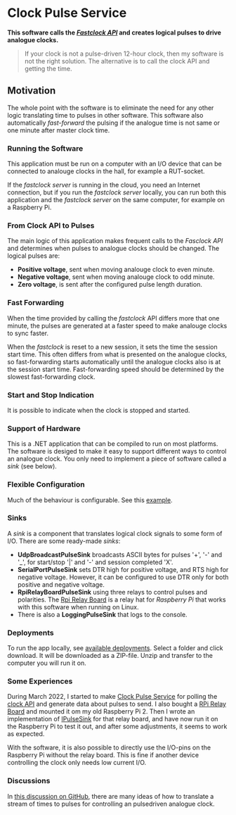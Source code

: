 # Clock Pulse Service

**This software calls the [*Fastclock API*](https://github.com/tellurianinteractive/Tellurian.Trains.ModuleMeetingApp/wiki/API-Guidelines)
and creates logical pulses to drive analogue clocks.**

> If your clock is not a pulse-driven 12-hour clock, then my software is not the right solution. 
The alternative is to call the clock API and getting the time. 

## Motivation 
The whole point with the software is to eliminate the need for any other
logic translating time to pulses in other software. 
This software also automatically *fast-forward* the pulsing if the analogue time is not 
same or one minute after master clock time.

### Running the Software
This application must be run on a computer with an I/O device that can 
be connected to analouge clocks in the hall, for example a RUT-socket.

If the *fastclock server* is running in the cloud, you need an Internet connection,
but if you run the *fastclock server* locally, 
you can run both this application and the *fastclock server* on the same computer,
for example on a Raspberry Pi.

### From Clock API to Pulses 
The main logic of this application makes frequent calls to the *Fasclock API*
and determines when pulses to analogue clocks should be changed.
The logical pulses are:
- **Positive voltage**, sent when moving analouge clock to even minute.
- **Negative voltage**, sent when moving analouge clock to odd minute.
- **Zero voltage**, is sent after the configured pulse length duration.

### Fast Forwarding
When the time provided by calling the *fastclock* API differs more that one minute, 
the pulses are generated at a faster speed to make analouge clocks to sync faster.

When the *fastclock* is reset to a new session, it sets the time the session start time.
This often differs from what is presented on the analogue clocks,
so fast-forwarding starts automatically until the analogue clocks also is at
the session start time.
Fast-forwarding speed should be determined by the slowest fast-forwarding clock. 

### Start and Stop Indication
It is possible to indicate when the clock is stopped and started.

### Support of Hardware
This is a .NET application that can be compiled to run on most platforms.
The software is desiged to make it easy to support different ways to control an analogue clock.
You only need to implement a piece of software called a *sink* (see below).

### Flexible Configuration
Much of the behaviour is configurable. 
See this [example](https://github.com/fjallemark/ClockPulseService/blob/master/Service/appsettings.json). 

### Sinks
A *sink* is a component that translates logical clock signals to some form of I/O.
There are some ready-made *sinks*:
- **UdpBroadcastPulseSink** broadcasts ASCII bytes for pulses '+', '-' and '_', for start/stop '|' and '-' and session completed 'X'.
- **SerialPortPulseSink** sets DTR high for positive voltage, and RTS high for negative voltage. 
However, it can be configured to use DTR only for both positive and negative voltage.
- **RpiRelayBoardPulseSink** using three relays to control pulses and polarities.
The [Rpi Relay Board](https://www.waveshare.com/wiki/RPi_Relay_Board) is a relay hat for *Raspberry Pi*
that works with this software when running on Linux.
- There is also a **LoggingPulseSink** that logs to the console.

### Deployments
To run the app locally, see [available deployments](https://1drv.ms/f/s!AtjQMqeBcCjfkrkqVoRqBs5BIzpQiw?e=TvT6Bi). Select a folder and click download. 
It will be downloaded as a ZIP-file. Unzip and transfer to the computer you will run it on.

### Some Experiences
During March 2022, I started to make [Clock Pulse Service](https://github.com/fjallemark/ClockPulseService) 
for polling the [clock API](https://github.com/tellurianinteractive/Tellurian.Trains.ModuleMeetingApp/wiki/API-Guidelines) 
and generate data about pulses to send. 
I also bought a [RPi Relay Board](https://www.waveshare.com/wiki/RPi_Relay_Board) 
and mounted it om my old Raspberry Pi 2. 
Then I wrote an implementation of [IPulseSink](https://github.com/fjallemark/ClockPulseService/blob/master/Service/RpiRelayBoardPulseSink.cs) 
for that relay board, and have now run it on the Raspberry Pi to test it out, and after some adjustments, it seems to work as expected.

With the software, it is also possible to directly use the I/O-pins on the Raspberry Pi without the relay board. 
This is fine if another device controlling the clock only needs low current I/O. 

### Discussions
In [this discussion on GitHub](https://github.com/tellurianinteractive/Tellurian.Trains.ModuleMeetingApp/discussions/44), 
there are many ideas of how to translate a stream of times to pulses for controlling an pulsedriven analogue clock.

